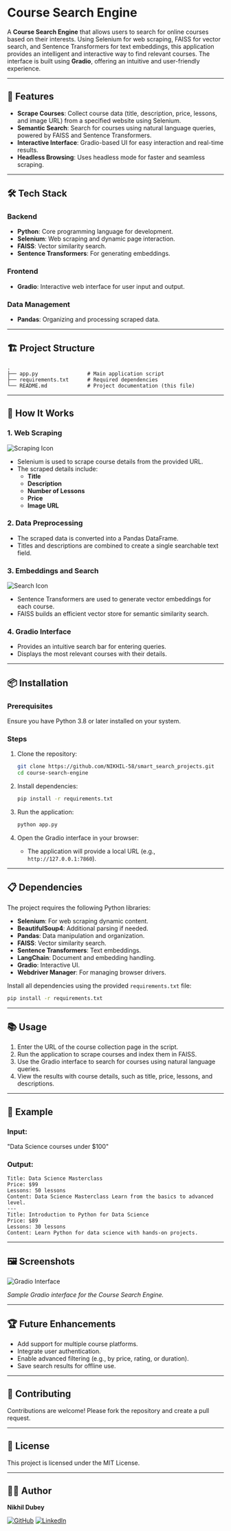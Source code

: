 # Course Search Engine


A **Course Search Engine** that allows users to search for online courses based on their interests. Using Selenium for web scraping, FAISS for vector search, and Sentence Transformers for text embeddings, this application provides an intelligent and interactive way to find relevant courses. The interface is built using **Gradio**, offering an intuitive and user-friendly experience.

---

## 🚀 Features

- **Scrape Courses**: Collect course data (title, description, price, lessons, and image URL) from a specified website using Selenium.
- **Semantic Search**: Search for courses using natural language queries, powered by FAISS and Sentence Transformers.
- **Interactive Interface**: Gradio-based UI for easy interaction and real-time results.
- **Headless Browsing**: Uses headless mode for faster and seamless scraping.

---

## 🛠️ Tech Stack

### Backend
- **Python**: Core programming language for development.
- **Selenium**: Web scraping and dynamic page interaction.
- **FAISS**: Vector similarity search.
- **Sentence Transformers**: For generating embeddings.

### Frontend
- **Gradio**: Interactive web interface for user input and output.

### Data Management
- **Pandas**: Organizing and processing scraped data.

---

## 🏗️ Project Structure

```plaintext
.
├── app.py                # Main application script
├── requirements.txt      # Required dependencies
└── README.md             # Project documentation (this file)
```

---

## 📖 How It Works

### 1. Web Scraping
![Scraping Icon](https://img.icons8.com/external-flaticons-lineal-color-flat-icons/64/000000/external-web-scraping-digital-marketing-flaticons-lineal-color-flat-icons.png)
- Selenium is used to scrape course details from the provided URL.
- The scraped details include:
  - **Title**
  - **Description**
  - **Number of Lessons**
  - **Price**
  - **Image URL**

### 2. Data Preprocessing
- The scraped data is converted into a Pandas DataFrame.
- Titles and descriptions are combined to create a single searchable text field.

### 3. Embeddings and Search
![Search Icon](https://img.icons8.com/external-justicon-lineal-color-justicon/64/000000/external-search-seo-justicon-lineal-color-justicon.png)
- Sentence Transformers are used to generate vector embeddings for each course.
- FAISS builds an efficient vector store for semantic similarity search.

### 4. Gradio Interface
- Provides an intuitive search bar for entering queries.
- Displays the most relevant courses with their details.

---

## 📦 Installation

### Prerequisites
Ensure you have Python 3.8 or later installed on your system.

### Steps
1. Clone the repository:
   ```bash
   git clone https://github.com/NIKHIL-58/smart_search_projects.git
   cd course-search-engine
   ```

2. Install dependencies:
   ```bash
   pip install -r requirements.txt
   ```

3. Run the application:
   ```bash
   python app.py
   ```

4. Open the Gradio interface in your browser:
   - The application will provide a local URL (e.g., `http://127.0.0.1:7860`).

---

## 📋 Dependencies

The project requires the following Python libraries:

- **Selenium**: For web scraping dynamic content.
- **BeautifulSoup4**: Additional parsing if needed.
- **Pandas**: Data manipulation and organization.
- **FAISS**: Vector similarity search.
- **Sentence Transformers**: Text embeddings.
- **LangChain**: Document and embedding handling.
- **Gradio**: Interactive UI.
- **Webdriver Manager**: For managing browser drivers.

Install all dependencies using the provided `requirements.txt` file:
```bash
pip install -r requirements.txt
```

---

## 📚 Usage

1. Enter the URL of the course collection page in the script.
2. Run the application to scrape courses and index them in FAISS.
3. Use the Gradio interface to search for courses using natural language queries.
4. View the results with course details, such as title, price, lessons, and descriptions.

---

## 🎯 Example

### Input:
"Data Science courses under $100"

### Output:
```plaintext
Title: Data Science Masterclass
Price: $99
Lessons: 50 lessons
Content: Data Science Masterclass Learn from the basics to advanced level.
---
Title: Introduction to Python for Data Science
Price: $89
Lessons: 30 lessons
Content: Learn Python for data science with hands-on projects.
```

---

## 🖼️ Screenshots

![Gradio Interface](https://github.com/NIKHIL-58/smart_search_projects/blob/main/Screenshot%20from%202025-01-09%2015-17-24.png)

*Sample Gradio interface for the Course Search Engine.*

---

## 🏆 Future Enhancements

- Add support for multiple course platforms.
- Integrate user authentication.
- Enable advanced filtering (e.g., by price, rating, or duration).
- Save search results for offline use.

---

## 🤝 Contributing

Contributions are welcome! Please fork the repository and create a pull request.

---

## 📄 License

This project is licensed under the MIT License.

---

## 👨‍💻 Author

**Nikhil Dubey**

[![GitHub](https://img.icons8.com/fluent/48/000000/github.png)](https://github.com/your-username)
[![LinkedIn](https://img.icons8.com/fluent/48/000000/linkedin.png)](https://linkedin.com/in/your-profile)


